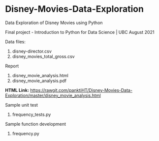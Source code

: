 # Disney-Movies-Data-Exploration
Data Exploration of Disney Movies using Python

Final project - Introduction to Python for Data Science | UBC
August 2021

Data files:
1. disney-director.csv
2. disney_movies_total_gross.csv 

Report
1. disney_movie_analysis.html
2. disney_movie_analysis.pdf

<b>HTML Link:</b>
https://rawgit.com/panktiHT/Disney-Movies-Data-Exploration/master/disney_movie_analysis.html

Sample unit test
1. frequency_tests.py

Sample function development
1. frequency.py 
